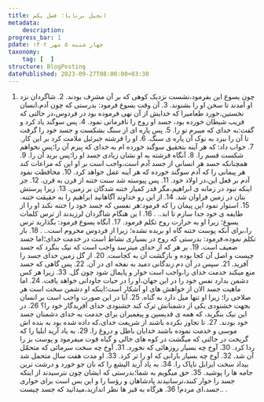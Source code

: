 ```yaml
---
title: انجیل برنابا؛ فصل یکم
metadata:
    description:
progress_bar: 1
pdate: چهار شنبه ۵ مهر ۱۴۰۲    
taxonomy:
    tag: [  ]
structure: BlogPosting
datePublished: 2023-09-27T08:00:00+03:30
---
```

 1. چون یسوع این بفرمود،نشست نزدیک کوهی که بر آن مشرِف بودند. 2. شاگردان نزد او آمدند تا سخن او را بشنوند. 3.  آن وقت یسوع فرمود:   بدرستی که چون آدم،انسان نخستین،خورد طعامیرا که خدایش از آن نهی فرموده بود در فردوس،در حالتی که فریب شیطان خورده بود، جسد او روح را نافرمانی نمود. 4. پس سوگند یاد کرد و گفت:به خدای که میبرم تو را. 5.  پس پاره ای از سنگ بشکست و جسد خود را گرفت تا آن را ببرد به نوک آن پاره ی سنگ.  6.  او را فرشته جبرئیل ملامت کرد بر این کار.  7. جواب داد: که هر آینه بتحقیق سوگند خورده ام به خدای که بِبرم آن را؛پس نخواهم شکست قسم را. 8. آنگاه فرشته به او نشان زیادی جسد او را؛پس برید آن را. 9. همچنانکه جسد هر انسانی از جسد آدم است،واجب است بر او این که مراعات کند هر پیمانی را که آدم سوگند خورده که هر آینه عمل خواهد کرد.  10.  محافظت نمود آدم بر فعل این،در اولاد خود. 11. پس پیوسته شد سنت ختنه از قرن به قرن. 12.  جز اینکه نبود در زمانه ی ابراهیم،مگر قدر کمیاز ختنه شدگان بر زمین. 13.  زیرا پرستش بتان در زمین فراوان شد. 14. از این رو خداوند آگاهانید ابراهیم را به حقیقت ختنه. 15. استوار نمود این پیمان را که فرمود:هر نفسی که جسد خود را ختنه نکند او را از طایفه ی خود جدا سازم تا ابد.. .   16. ا ین هنگام شاگردان لرزیدند از ترس کلمات یسوع؛ زیرا او به حرارت روح تکلم فرمود. 17. آنگاه یسوع فرمود:   بگذارید ترس را،برای آنکه پوست ختنه گاه او بریده نشده؛ زیرا از فردوس محروم است.. .   18. باز تکلم نموده،فرمود:   بدرستی که روح در بسیاری نشاط است در خدمت خدای؛اما جسد ضعیف است. 19. بر هر که از خدای میترسد واجب است که نیک بنگرد که جسد چیست و اصل آن کجا بوده و بازگشت آن به کجاست. 20. از گل زمین خدای جسد را آفرید.  21.  سپس در آن دم زندگانی دمید به نفخه ای در آن.  22.  پس گاهی که جسد منع میکند خدمت خدای را،واجب است خوار و پایمال شود چون گل. 33.  زیرا هر کس دشمن بدارد نفس خود را در این جهان،او را در حیات جاودانی خواهد یافت. 24.  اما ماهیت جسد الان از خواهش های او آشکار است؛اینکه او دشمن سخت است هر صلاحی را؛ زیرا او تنها میل دارد به گناه. 25. آیا در این صورت واجب است بر انسان بجهت خشنودی یکی از دشمنانش ترک کند خشنودی خدای آفریدگار خود را؟ 26.  در این نیک بنگرید، که همه ی قدیسین و پیغمبران برای خدمت به خدای دشمنان جسد خود بودند. 27. تا تجاوز نکرده باشند از شریعت خدای،که داده شده بود به بنده اش موسی و خدمت نموده باشند خدایان باطل و دروغ را. 29. به یاد آرید ایلیا را که گریخت در حالتی که میگشت در کوه های خالی و گیاه قوت میفرمود و پوست بز را ردا کرد. 30. آوخ چه بسیار روزهائی که نخورد. 31. آوخ چه سخت سرمائی که متحمّل آن شد. 32. آوخ چه بسیار بارانی که او را تر کرد. 33. او مدت هفت سال متحمل شد بیداد سخت ایزابل ناپاک را. 34. به یاد آرید الیشع را که نان جو خورد و درشت ترین جامه ها را پوشید. 35. حق میگویم به شما؛بدرستی که ایشان چون نترسیدند از اینکه جسد را خوار کنند،ترسانیدند پادشاهان و رؤسا را و این بس است برای خواری جسد،ای مردم! 36.  هرگاه به قبر ها نظر اندازید،میدانید که جسد چیست.. . 
